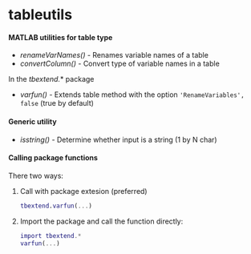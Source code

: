 # tableutils
#### MATLAB utilities for table type

* *renameVarNames()* - Renames variable names of a table
* *convertColumn()* - Convert type of variable names in a table

In the *tbextend.** package 
* *varfun()* - Extends table method with the option `'RenameVariables', false` (true by default)

#### Generic utility
* *isstring()* - Determine whether input is a string (1 by N char)

#### Calling package functions
There two ways:

1. Call with package extesion (preferred)

   ```matlab
   tbextend.varfun(...)
   ```
2. Import the package and call the function directly:

   ```matlab
   import tbextend.*
   varfun(...)
   ```
